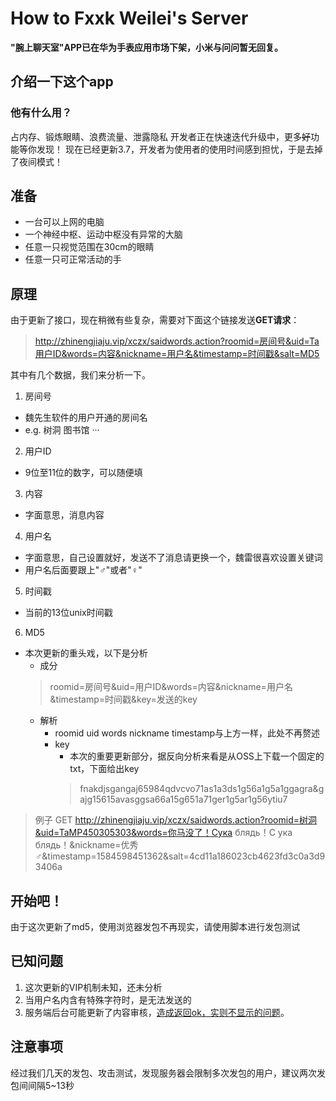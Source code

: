 # How to Fxxk Weilei's Server

**"腕上聊天室"APP已在华为手表应用市场下架，小米与问问暂无回复。**

## 介绍一下这个app

### 他有什么用？
占内存、锻炼眼睛、浪费流量、泄露隐私
开发者正在快速迭代升级中，更多~~好~~功能等你发现！
现在已经更新3.7，开发者为使用者的使用时间感到担忧，于是去掉了夜间模式！

## 准备
- 一台可以上网的电脑
- 一个神经中枢、运动中枢没有异常的大脑
- 任意一只视觉范围在30cm的眼睛
- 任意一只可正常活动的手

## 原理
由于更新了接口，现在稍微有些复杂，需要对下面这个链接发送**GET请求**：
> http://zhinengjiaju.vip/xczx/saidwords.action?roomid=房间号&uid=Ta用户ID&words=内容&nickname=用户名&timestamp=时间戳&salt=MD5

其中有几个数据，我们来分析一下。
1. 房间号
  - 魏先生软件的用户开通的房间名
  - e.g. 树洞 图书馆 ···
2. 用户ID
  - 9位至11位的数字，可以随便填
3. 内容
  - 字面意思，消息内容
4. 用户名
  - 字面意思，自己设置就好，发送不了消息请更换一个，魏雷很喜欢设置关键词
  - 用户名后面要跟上"♂"或者"♀"
5. 时间戳
  - 当前的13位unix时间戳
6. MD5
  - 本次更新的重头戏，以下是分析
    - 成分
    > roomid=房间号&uid=用户ID&words=内容&nickname=用户名&timestamp=时间戳&key=发送的key
    - 解析
      - roomid uid words nickname timestamp与上方一样，此处不再赘述
      - key
        - 本次的重要更新部分，据反向分析来看是从OSS上下载一个固定的txt，下面给出key
        > fnakdjsgangaj65984qdvcvo71as1a3ds1g56a1g5a1ggagra&gajg15615avasggsa66a15g651a71ger1g5ar1g56ytiu7

> 例子 GET http://zhinengjiaju.vip/xczx/saidwords.action?roomid=树洞&uid=TaMP450305303&words=你马没了！Сука блядь！С ука блядь！&nickname=优秀♂&timestamp=1584598451362&salt=4cd11a186023cb4623fd3c0a3d93406a


## 开始吧！
由于这次更新了md5，使用浏览器发包不再现实，请使用脚本进行发包测试

## 已知问题
1. 这次更新的VIP机制未知，还未分析
2. 当用户名内含有特殊字符时，是无法发送的
3. 服务端后台可能更新了内容审核，[造成返回ok，实则不显示的问题](https://github.com/ShiSheng233/How_to_Fxxk_Weilei_s_Server/issues/2)。

## 注意事项
经过我们几天的发包、攻击测试，发现服务器会限制多次发包的用户，建议两次发包间间隔5~13秒
